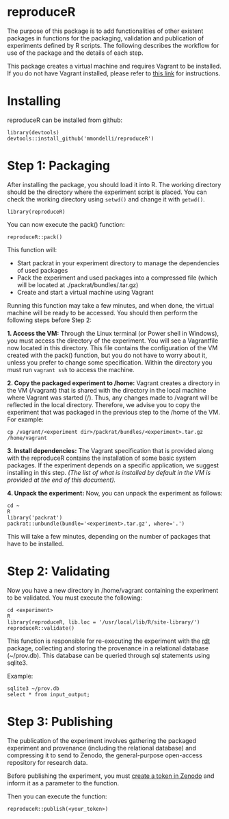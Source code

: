 # reproduceR

The purpose of this package is to add functionalities of other existent packages in functions for the packaging, validation and publication of experiments defined by R scripts. The following describes the workflow for use of the package and the details of each step.

This package creates a virtual machine and requires Vagrant to be installed. If you do not have Vagrant installed, please refer to [this link](https://www.vagrantup.com/intro/getting-started/index.html) for instructions.

# Installing
reproduceR can be installed from github:

```
library(devtools)
devtools::install_github('mmondelli/reproduceR')
```

# Step 1: Packaging
After installing the package, you should load it into R. The working directory should be the directory where the experiment script is placed. You can check the working directory using ```setwd()``` and change it with ```getwd()```.

```
library(reproduceR)
```

You can now execute the pack() function:

```
reproduceR::pack()
```

This function will:

* Start packrat in your experiment directory to manage the dependencies of used packages
* Pack the experiment and used packages into a compressed file (which will be located at ./packrat/bundles/<experiment>.tar.gz)
* Create and start a virtual machine using Vagrant

Running this function may take a few minutes, and when done, the virtual machine will be ready to be accessed. You should then perform the following steps before Step 2:

**1. Access the VM:** Through the Linux terminal (or Power shell in Windows), you must access the directory of the experiment. You will see a Vagrantfile now located in this directory. This file contains the configuration of the VM created with the pack() function, but you do not have to worry about it, unless you prefer to change some specification. Within the directory you must run ```vagrant ssh``` to access the machine.

**2. Copy the packaged experiment to /home:** Vagrant creates a directory in the VM (/vagrant) that is shared with the directory in the local machine where Vagrant was started (/<experiment directory>). Thus, any changes made to /vagrant will be reflected in the local directory. Therefore, we advise you to copy the experiment that was packaged in the previous step to the /home of the VM. For example: 

```
cp /vagrant/<experiment dir>/packrat/bundles/<experiment>.tar.gz /home/vagrant
```

**3. Install dependencies:** The Vagrant specification that is provided along with the reproduceR contains the installation of some basic system packages. If the experiment depends on a specific application, we suggest installing in this step. _(The list of what is installed by default in the VM is provided at the end of this document)._

**4. Unpack the experiment:** Now, you can unpack the experiment as follows:

```
cd ~
R
library('packrat')
packrat::unbundle(bundle='<experiment>.tar.gz', where='.')
```

This will take a few minutes, depending on the number of packages that have to be installed.

# Step 2: Validating

Now you have a new directory in /home/vagrant containing the experiment to be validated. You must execute the following:

```
cd <experiment>
R
library(reproduceR, lib.loc = '/usr/local/lib/R/site-library/')
reproduceR::validate()
```
This function is responsible for re-executing the experiment with the [rdt](https://github.com/End-to-end-provenance/rdt) package, collecting and storing the provenance in a relational database (~/prov.db). This database can be queried through sql statements using sqlite3.

Example:

```
sqlite3 ~/prov.db
select * from input_output;
```
# Step 3: Publishing

The publication of the experiment involves gathering the packaged experiment and provenance (including the relational database) and compressing it to send to Zenodo, the general-purpose open-access repository for research data.

Before publishing the experiment, you must [create a token in Zenodo](https://zenodo.org/account/settings/applications/tokens/new/) and inform it as a parameter to the function.

Then you can execute the function:

```
reproduceR::publish(<your_token>)
```
